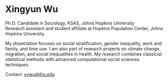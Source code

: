 # Xingyun Wu
Ph.D. Candidate in Sociology, KSAS, Johns Hopkins University <br />
Research assistant and student affiliate at Hopkins Population Center, Johns Hopkins University

My dissertation focuses on social stratification, gender inequality, work and family, and time use. I am also part of research projects on climate change, migration, and social inequalities in health. My research combines classicial statistical methods with advanced computational social sciences techniques.

Contact: xywu@jhu.edu
